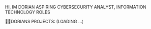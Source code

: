 HI, IM DORIAN
ASPIRING CYBERSECURITY ANALYST, INFORMATION TECHNOLOGY ROLES

👨‍💻DORIANS PROJECTS: (LOADING ...)

